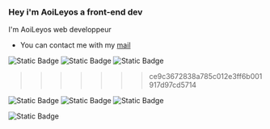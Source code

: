 ### Hey i'm AoiLeyos a front-end dev
 I'm AoiLeyos web developpeur

- You can contact me with my <a href="mailto:romdz01@gmail.com" target="_blank">mail</a>



<img alt="Static Badge" src="https://img.shields.io/badge/HTML%205-orange?style=plastic&logo=HTML"> <img alt="Static Badge" src="https://img.shields.io/badge/Visual%20Studio%20Code-%2356a0d3?style=plastic&cacheSeconds=https%3A%2F%2Fcode.visualstudio.com%2F"> <img alt="Static Badge" src="https://img.shields.io/badge/Git%20Hub-%23000000?style=plastic&logo=Github">
>>>>>>> ce9c3672838a785c012e3ff6b001917d97cd5714



<p>
<img alt="Static Badge" src="https://img.shields.io/badge/Html5-Css-blue?logo=html5&labelColor=orange"> 
<img alt="Static Badge" src="https://img.shields.io/badge/Visual%20studio%20code-navy?logo=Visual%20Studio%20Code
">
<img alt="Static Badge" src="https://img.shields.io/badge/Git%20Hub-%23000000?style=plastic&logo=Github">
</p>

![Static Badge](https://img.shields.io/badge/Mail-romdz01%40gmail.com-blue)


